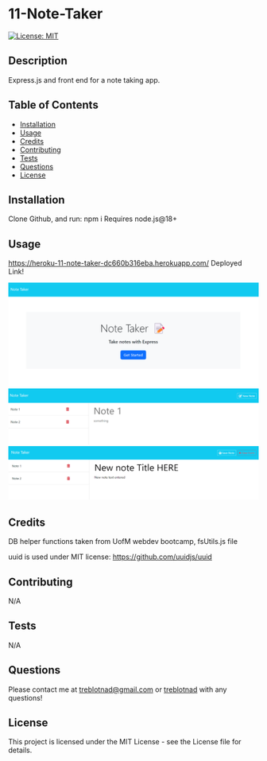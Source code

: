 # 11-Note-Taker

[![License: MIT](https://img.shields.io/badge/License-MIT-yellow.svg)](https://opensource.org/licenses/MIT)

## Description

Express.js and front end for a note taking app.

## Table of Contents

- [Installation](#installation)
- [Usage](#usage)
- [Credits](#credits)
- [Contributing](#contributing)
- [Tests](#tests)
- [Questions](#questions)
- [License](#license)

## Installation

Clone Github, and run:
npm i
Requires node.js@18+

## Usage
https://heroku-11-note-taker-dc660b316eba.herokuapp.com/
Deployed Link!


![ScreenShotLandingPage](Screenshots/Landing%20Page.png)  
![ScreenShotDisplayed](Screenshots/Notes%20Displayed%20from%20database%20file.png)  
![ScreenshotEntered](Screenshots/New%20note%20being%20entered.png)

## Credits

DB helper functions taken from UofM webdev bootcamp, fsUtils.js file

uuid is used under MIT license: https://github.com/uuidjs/uuid

## Contributing

N/A

## Tests

N/A

## Questions

Please contact me at [treblotnad@gmail.com](mailto:treblotnad@gmail.com) or [treblotnad](github.com/treblotnad) with any questions!

## License

This project is licensed under the MIT License - see the License file for details.

